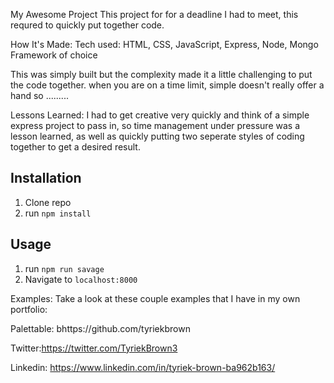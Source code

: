 My Awesome Project
This project for for a deadline I had to meet, this requred to quickly put together code.


How It's Made:
Tech used: HTML, CSS, JavaScript, Express, Node, Mongo Framework of choice

This was simply built but the complexity made it a little challenging to put the code together. when you are on a time limit, simple doesn't really offer a hand so .........


Lessons Learned:
I had to get creative very quickly and think of a simple express project to pass in, so time management under pressure was a lesson learned, as well as quickly putting two seperate styles of coding together to get a desired result.



## Installation

1. Clone repo
2. run `npm install`

## Usage

1. run `npm run savage`
2. Navigate to `localhost:8000`

Examples:
Take a look at these couple examples that I have in my own portfolio:

Palettable: bhttps://github.com/tyriekbrown

Twitter:https://twitter.com/TyriekBrown3

Linkedin: https://www.linkedin.com/in/tyriek-brown-ba962b163/
